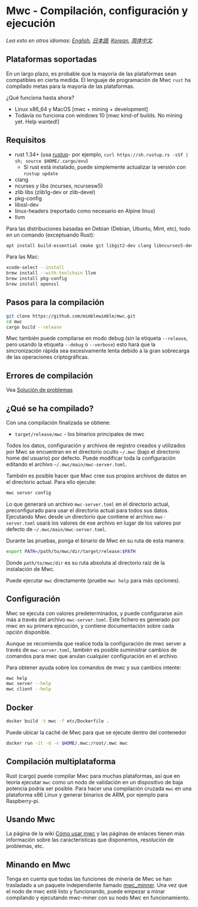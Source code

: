 # Mwc - Compilación, configuración y ejecución

*Lea esto en otros idiomas: [English](../build.md), [日本語](build_JP.md), [Korean](build_KR.md), [简体中文](build_ZH-CN.md).*

## Plataformas soportadas

En un largo plazo, es probable que la mayoría de las plataformas sean compatibles en cierta medida.
El lenguaje de programación de Mwc `rust` ha compilado metas para la mayoría de las plataformas.

¿Qué funciona hasta ahora?

* Linux x86\_64 y MacOS [mwc + mining + development]
* Todavía no funciona con windows 10 [mwc kind-of builds. No mining yet. Help wanted!]

## Requisitos

* rust 1.34+ (usa [rustup]((https://www.rustup.rs/))- por ejemplo, `curl https://sh.rustup.rs -sSf | sh; source $HOME/.cargo/env`)
  * Si rust está instalado, puede simplemente actualizar la versión con  `rustup update`
* clang
* ncurses y libs (ncurses, ncursesw5)
* zlib libs (zlib1g-dev or zlib-devel)
* pkg-config
* libssl-dev
* linux-headers (reportado como necesario en Alpine linux)
* llvm

Para las distribuciones basadas en Debian (Debian, Ubuntu, Mint, etc), todo en un comando (exceptuando Rust):

```sh
apt install build-essential cmake git libgit2-dev clang libncurses5-dev libncursesw5-dev zlib1g-dev pkg-config libssl-dev llvm
```

Para las Mac:

```sh
xcode-select --install
brew install --with-toolchain llvm
brew install pkg-config
brew install openssl
```

## Pasos para la compilación

```sh
git clone https://github.com/mimblewimble/mwc.git
cd mwc
cargo build --release
```

Mwc también puede compilarse en modo debug (sin la etiqueta `--release`, pero usando la etiqueta `--debug` o `--verbose`) esto hará que la sincronización rápida sea excesivamente lenta debido a la gran sobrecarga de las operaciones criptográficas.

## Errores de compilación

Vea [Solución de problemas](https://github.com/mimblewimble/docs/wiki/Troubleshooting)

## ¿Qué se ha compilado?

Con una compilación finalizada se obtiene:

* `target/release/mwc` - los binarios principales de mwc

Todos los datos, configuración y archivos de registro creados y utilizados por Mwc se encuentran en el directorio oculto `~/.mwc` (bajo el directorio home del usuario) por defecto. Puede modificar toda la configuración editando el archivo `~/.mwc/main/mwc-server.toml`.

También es posible hacer que Mwc cree sus propios archivos de datos en el directorio actual. Para ello ejecute:

```sh
mwc server config
```

Lo que generará un archivo `mwc-server.toml` en el directorio actual, preconfigurado para usar el directorio actual para todos sus datos. Ejecutando Mwc desde un directorio que contiene el archivo `mwc-server.toml` usará los valores de ese archivo en lugar de los valores por defecto de `~/.mwc/main/mwc-server.toml`.

Durante las pruebas, ponga el binario de Mwc en su ruta de esta manera:

```sh
export PATH=/path/to/mwc/dir/target/release:$PATH
```

Donde `path/to/mwc/dir` es su ruta absoluta al directorio raíz de la instalación de Mwc.

Puede ejecutar `mwc` directamente (pruebe `mwc help` para más opciones).

## Configuración

Mwc se ejecuta con valores predeterminados, y puede configurarse aún más a través del archivo `mwc-server.toml`. Este fichero es generado por mwc en su primera ejecución, y contiene documentación sobre cada opción disponible.

Aunque se recomienda que realice toda la configuración de mwc server a través de `mwc-server.toml`, también es posible suministrar cambios de comandos para mwc que anulan cualquier configuración en el archivo.

Para obtener ayuda sobre los comandos de mwc y sus cambios intente:

```sh
mwc help
mwc server --help
mwc client --help
```

## Docker

```sh
docker build -t mwc -f etc/Dockerfile .
```

Puede ubicar la caché de Mwc para que se ejecute dentro del contenedor

```sh
docker run -it -d -v $HOME/.mwc:/root/.mwc mwc
```
## Compilación multiplataforma

Rust (cargo) puede compilar Mwc para muchas plataformas, así que en teoría ejecutar `mwc` como un nodo de validación en un dispositivo de baja potencia podría ser posible. Para hacer una compilación cruzada `mwc` en una plataforma x86 Linux y generar binarios de ARM, por ejemplo para Raspberry-pi.

## Usando Mwc

La página de la wiki [Cómo usar mwc](https://github.com/mimblewimble/docs/wiki/How-to-use-mwc) y las páginas de enlaces tienen más información sobre las características que disponemos, resolución de problemas, etc.

## Minando en Mwc

Tenga en cuenta que todas las funciones de minería de Mwc se han trasladado a un paquete independiente llamado [mwc_minner](https://github.com/mimblewimble/mwc-miner). Una vez que el nodo de mwc esté listo y funcionando, puede empezar a minar compilando y ejecutando mwc-miner con su nodo Mwc en funcionamiento.
